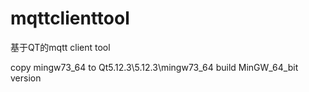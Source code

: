 # mqttclienttool
基于QT的mqtt client tool

copy mingw73_64 to Qt5.12.3\5.12.3\mingw73_64 build MinGW_64_bit version
